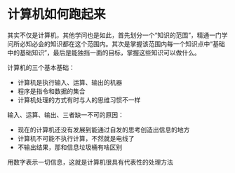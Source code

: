 # 计算机如何跑起来

其实不仅是计算机，其他学问也是如此，首先划分一个“知识的范围”，精通一门学问所必知必会的知识都在这个范围内。其次是掌握该范围内每一个知识点中“基础中的基础知识”，最后是能独挡一面的目标，掌握这些知识可以做什么。



计算机的三个基本基础：

- 计算机是执行输入、运算、输出的机器
- 程序是指令和数据的集合
- 计算机处理的方式有时与人的思维习惯不一样



输入、运算、输出、三者缺一不可的原因：

- 现在的计算机还没有发展到能通过自发的思考创造出信息的地方
- 计算机不可能不执行计算，不然就是电线了
- 不输出结果，那和信息垃圾桶有啥区别



用数字表示一切信息，这就是计算机很具有代表性的处理方法















